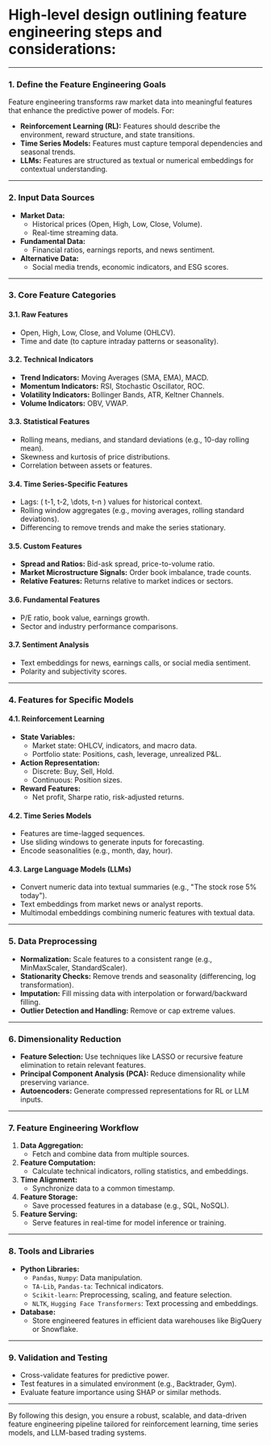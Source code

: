 # High-level design outlining **feature engineering** steps and considerations:

---

### **1. Define the Feature Engineering Goals**
Feature engineering transforms raw market data into meaningful features that enhance the predictive power of models. For:
- **Reinforcement Learning (RL):** Features should describe the environment, reward structure, and state transitions.
- **Time Series Models:** Features must capture temporal dependencies and seasonal trends.
- **LLMs:** Features are structured as textual or numerical embeddings for contextual understanding.

---

### **2. Input Data Sources**
- **Market Data:**
  - Historical prices (Open, High, Low, Close, Volume).
  - Real-time streaming data.
- **Fundamental Data:**
  - Financial ratios, earnings reports, and news sentiment.
- **Alternative Data:**
  - Social media trends, economic indicators, and ESG scores.

---

### **3. Core Feature Categories**

#### **3.1. Raw Features**
   - Open, High, Low, Close, and Volume (OHLCV).
   - Time and date (to capture intraday patterns or seasonality).

#### **3.2. Technical Indicators**
   - **Trend Indicators:** Moving Averages (SMA, EMA), MACD.
   - **Momentum Indicators:** RSI, Stochastic Oscillator, ROC.
   - **Volatility Indicators:** Bollinger Bands, ATR, Keltner Channels.
   - **Volume Indicators:** OBV, VWAP.

#### **3.3. Statistical Features**
   - Rolling means, medians, and standard deviations (e.g., 10-day rolling mean).
   - Skewness and kurtosis of price distributions.
   - Correlation between assets or features.

#### **3.4. Time Series-Specific Features**
   - Lags: \( t-1, t-2, \dots, t-n \) values for historical context.
   - Rolling window aggregates (e.g., moving averages, rolling standard deviations).
   - Differencing to remove trends and make the series stationary.

#### **3.5. Custom Features**
   - **Spread and Ratios:** Bid-ask spread, price-to-volume ratio.
   - **Market Microstructure Signals:** Order book imbalance, trade counts.
   - **Relative Features:** Returns relative to market indices or sectors.

#### **3.6. Fundamental Features**
   - P/E ratio, book value, earnings growth.
   - Sector and industry performance comparisons.

#### **3.7. Sentiment Analysis**
   - Text embeddings for news, earnings calls, or social media sentiment.
   - Polarity and subjectivity scores.

---

### **4. Features for Specific Models**
#### **4.1. Reinforcement Learning**
   - **State Variables:**
     - Market state: OHLCV, indicators, and macro data.
     - Portfolio state: Positions, cash, leverage, unrealized P&L.
   - **Action Representation:**
     - Discrete: Buy, Sell, Hold.
     - Continuous: Position sizes.
   - **Reward Features:**
     - Net profit, Sharpe ratio, risk-adjusted returns.

#### **4.2. Time Series Models**
   - Features are time-lagged sequences.
   - Use sliding windows to generate inputs for forecasting.
   - Encode seasonalities (e.g., month, day, hour).

#### **4.3. Large Language Models (LLMs)**
   - Convert numeric data into textual summaries (e.g., "The stock rose 5% today").
   - Text embeddings from market news or analyst reports.
   - Multimodal embeddings combining numeric features with textual data.

---

### **5. Data Preprocessing**
- **Normalization:** Scale features to a consistent range (e.g., MinMaxScaler, StandardScaler).
- **Stationarity Checks:** Remove trends and seasonality (differencing, log transformation).
- **Imputation:** Fill missing data with interpolation or forward/backward filling.
- **Outlier Detection and Handling:** Remove or cap extreme values.

---

### **6. Dimensionality Reduction**
- **Feature Selection:** Use techniques like LASSO or recursive feature elimination to retain relevant features.
- **Principal Component Analysis (PCA):** Reduce dimensionality while preserving variance.
- **Autoencoders:** Generate compressed representations for RL or LLM inputs.

---

### **7. Feature Engineering Workflow**
1. **Data Aggregation:**
   - Fetch and combine data from multiple sources.
2. **Feature Computation:**
   - Calculate technical indicators, rolling statistics, and embeddings.
3. **Time Alignment:**
   - Synchronize data to a common timestamp.
4. **Feature Storage:**
   - Save processed features in a database (e.g., SQL, NoSQL).
5. **Feature Serving:**
   - Serve features in real-time for model inference or training.

---

### **8. Tools and Libraries**
- **Python Libraries:**
  - `Pandas`, `Numpy`: Data manipulation.
  - `TA-Lib`, `Pandas-ta`: Technical indicators.
  - `Scikit-learn`: Preprocessing, scaling, and feature selection.
  - `NLTK`, `Hugging Face Transformers`: Text processing and embeddings.
- **Database:**
  - Store engineered features in efficient data warehouses like BigQuery or Snowflake.

---

### **9. Validation and Testing**
- Cross-validate features for predictive power.
- Test features in a simulated environment (e.g., Backtrader, Gym).
- Evaluate feature importance using SHAP or similar methods.

---

By following this design, you ensure a robust, scalable, and data-driven feature engineering pipeline tailored for reinforcement learning, time series models, and LLM-based trading systems.